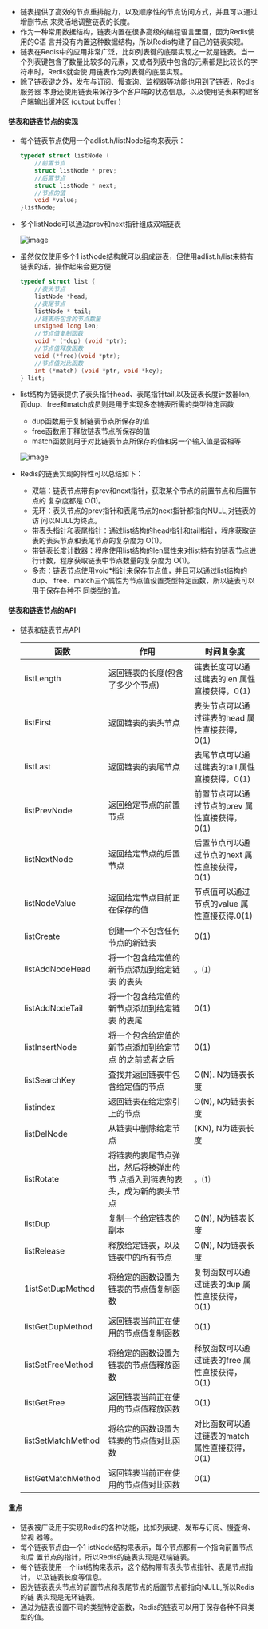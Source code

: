 * 链表提供了高效的节点重排能力，以及顺序性的节点访问方式，并且可以通过增删节点 来灵活地调整链表的长度。
* 作为一种常用数据结构，链表内置在很多高级的编程语言里面，因为Redis使用的C语 言并没有内置这种数据结构，所以Redis构建了自己的链表实现。
* 链表在Redis中的应用非常广泛，比如列表键的底层实现之一就是链表。当一个列表键包含了数量比较多的元素，又或者列表中包含的元素都是比较长的字符串时，Redis就会使 用链表作为列表键的底层实现。
* 除了链表键之外，发布与订阅、慢查询、监视器等功能也用到了链表，Redis服务器 本身还使用链表来保存多个客户端的状态信息，以及使用链表来构建客户端输出缓冲区 (output buffer )

#### 链表和链表节点的实现

* 每个链表节点使用一个adlist.h/listNode结构来表示：

  ```c
  typedef struct listNode (
      //前置节点
      struct listNode * prev;
      //后置节点
      struct listNode * next;
      //节点的值
      void *value;
  }listNode;
  ```

* 多个listNode可以通过prev和next指针组成双端链表

  ![image](E:\Learn\repository\redis\imgs\9.png)

* 虽然仅仅使用多个1 istNode结构就可以组成链表，但使用adlist.h/list来持有链表的话，操作起来会更方便

  ```C
  typedef struct list {
      //表头节点
      listNode *head;
      //表尾节点
      listNode * tail;
      //链表所包含的节点数量
      unsigned long len;
      //节点值复制函数
      void * (*dup) (void *ptr);
      //节点值释放函数
      void (*free)(void *ptr);
      //节点值对比函数
      int (*match) (void *ptr, void *key);
  } list;
  ```

* list结构为链表提供了表头指针head、表尾指针tail,以及链表长度计数器len, 而dup、free和match成员则是用于实现多态链表所需的类型特定函数

  * dup函数用于复制链表节点所保存的值
  * free函数用于释放链表节点所保存的值
  * match函数则用于对比链表节点所保存的值和另一个输入值是否相等

  ![image](E:\Learn\repository\redis\imgs\10.png)

* Redis的链表实现的特性可以总结如下：
  * 双端：链表节点带有prev和next指针，获取某个节点的前置节点和后置节点的 复杂度都是 O(1)。
  * 无环：表头节点的prev指针和表尾节点的next指针都指向NULL,对链表的访 问以NULL为终点。
  * 带表头指针和表尾指针：通过list结构的head指针和tail指针，程序获取链 表的表头节点和表尾节点的复杂度为 O(1)。
  * 带链表长度计数器：程序使用list结构的len属性来对list持有的链表节点进 行计数，程序获取链表中节点数量的复杂度为 O(1)。
  * 多态：链表节点使用void*指针来保存节点值，并且可以通过list结构的dup、 free、match三个属性为节点值设置类型特定函数，所以链表可以用于保存各种不 同类型的值。

#### 链表和链表节点的API

* 链表和链表节点API

  | 函数               | 作用                                                         | 时间复杂度                                     |
  | ------------------ | ------------------------------------------------------------ | ---------------------------------------------- |
  | listLength         | 返回链表的长度(包含了多少个节点)                             | 链表长度可以通过链表的len 属性直接获得，0(1)   |
  | listFirst          | 返回链表的表头节点                                           | 表头节点可以通过链表的head 属性直接获得，0(1)  |
  | listLast           | 返回链表的表尾节点                                           | 表尾节点可以通过链表的tail 属性直接获得，0(1)  |
  | listPrevNode       | 返回给定节点的前置节点                                       | 前置节点可以通过节点的prev 属性直接获得，0(1)  |
  | listNextNode       | 返回给定节点的后置节点                                       | 后置节点可以通过节点的next 属性直接获得，0(1)  |
  | listNodeValue      | 返回给定节点目前正在保存的值                                 | 节点值可以通过节点的value 属性直接获得.0(1)    |
  | listCreate         | 创建一个不包含任何节点的新链表                               | 0(1)                                           |
  | listAddNodeHead    | 将一个包含给定值的新节点添加到给定链表 的表头                | 。⑴                                            |
  | listAddNodeTail    | 将一个包含给定值的新节点添加到给定链表 的表尾                | 0(1)                                           |
  | listInsertNode     | 将一个包含给定值的新节点添加到给定节点 的之前或者之后        | 0(1)                                           |
  | listSearchKey      | 査找并返回链表中包含给定值的节点                             | O(N). N为链表长度                              |
  | listindex          | 返回链表在给定索引上的节点                                   | O(N), N为链表长度                              |
  | listDelNode        | 从链表中删除给定节点                                         | (KN), N为链表长度                              |
  | listRotate         | 将链表的表尾节点弹出，然后将被弹出的节 点插入到链表的表头，成为新的表头节点 | 。⑴                                            |
  | listDup            | 复制一个给定链表的副本                                       | O(N), N为链表长度                              |
  | listRelease        | 释放给定链表，以及链表中的所有节点                           | O(N), N为链表长度                              |
  | 1istSetDupMethod   | 将给定的函数设置为链表的节点值复制函数                       | 复制函数可以通过链表的dup 属性直接获得，0(1)   |
  | listGetDupMethod   | 返回链表当前正在使用的节点值复制函数                         | 0(1)                                           |
  | listSetFreeMethod  | 将给定的函数设置为链表的节点值释放函数                       | 释放函数可以通过链表的free 属性直接获得，0(1)  |
  | listGetFree        | 返回链表当前正在使用的节点值释放函数                         | 0(1)                                           |
  | listSetMatchMethod | 将给定的函数设置为链表的节点值对比函数                       | 对比函数可以通过链表的match 属性直接获得，0(1) |
  | listGetMatchMethod | 返回链表当前正在使用的节点值对比函数                         | 0(1)                                           |

#### 重点

* 链表被广泛用于实现Redis的各种功能，比如列表键、发布与订阅、慢査询、监视 器等。
* 每个链表节点由一个1 istNode结构来表示，每个节点都有一个指向前置节点和后 置节点的指针，所以Redis的链表实现是双端链表。
* 每个链表使用一个list结构来表示，这个结构带有表头节点指针、表尾节点指针， 以及链表长度等信息。
* 因为链表表头节点的前置节点和表尾节点的后置节点都指向NULL,所以Redis的链 表实现是无环链表。
* 通过为链表设置不同的类型特定函数，Redis的链表可以用于保存各种不同类型的值。

